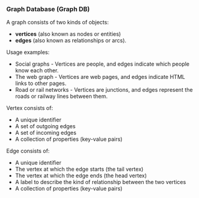### Graph Database (Graph DB)

A graph consists of two kinds of objects:

- **vertices** (also known as nodes or entities)
- **edges** (also known as relationships or arcs).

Usage examples:

- Social graphs - Vertices are people, and edges indicate which people know each other.
- The web graph - Vertices are web pages, and edges indicate HTML links to other pages.
- Road or rail networks - Vertices are junctions, and edges represent the roads or railway lines between them.

Vertex consists of:

- A unique identifier
- A set of outgoing edges
- A set of incoming edges
- A collection of properties (key-value pairs)

Edge consists of:

- A unique identifier
- The vertex at which the edge starts (the tail vertex)
- The vertex at which the edge ends (the head vertex)
- A label to describe the kind of relationship between the two vertices
- A collection of properties (key-value pairs)
